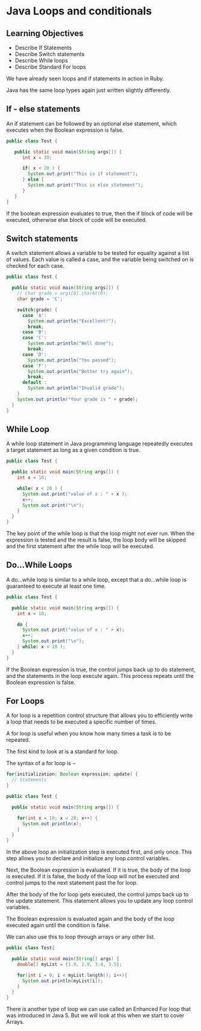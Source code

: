 # Java Loops and conditionals

## Learning Objectives
  - Describe If Statements
  - Describe Switch statements
  - Describe While loops
  - Describe Standard For loops

We have already seen loops and if statements in action in Ruby.

Java has the same loop types again just written slightly differently.

## If - else statements

An if statement can be followed by an optional else statement, which executes when the Boolean expression is false.

```java
public class Test {

   public static void main(String args[]) {
      int x = 30;

      if( x < 20 ) {
        System.out.print("This is if statement");
      } else {
        System.out.print("This is else statement");
      }
   }
}
```

If the boolean expression evaluates to true, then the if block of code will be executed, otherwise else block of code will be executed.


## Switch statements

A switch statement allows a variable to be tested for equality against a list of values. Each value is called a case, and the variable being switched on is checked for each case.

```java
public class Test {

  public static void main(String args[]) {
    // char grade = args[0].charAt(0);
    char grade = 'C';

    switch(grade) {
      case 'A':
        System.out.println("Excellent!");
        break;
      case 'B':
      case 'C':
        System.out.println("Well done");
        break;
      case 'D':
        System.out.println("You passed");
      case 'F':
        System.out.println("Better try again");
        break;
      default :
        System.out.println("Invalid grade");
    }
    System.out.println("Your grade is " + grade);
  }
}
```

## While Loop

A while loop statement in Java programming language repeatedly executes a target statement as long as a given condition is true.

```java
public class Test {

  public static void main(String args[]) {
    int x = 10;

    while( x < 20 ) {
      System.out.print("value of x : " + x );
      x++;
      System.out.print("\n");
    }
  }
}
```

The key point of the while loop is that the loop might not ever run. When the expression is tested and the result is false, the loop body will be skipped and the first statement after the while loop will be executed.

## Do...While Loops

A do...while loop is similar to a while loop, except that a do...while loop is guaranteed to execute at least one time.

```java
public class Test {

  public static void main(String args[]) {
    int x = 10;

    do {
      System.out.print("value of x : " + x);
      x++;
      System.out.print("\n");
    } while( x < 20 );
  }
}
```
If the Boolean expression is true, the control jumps back up to do statement, and the statements in the loop execute again. This process repeats until the Boolean expression is false.


## For Loops

A for loop is a repetition control structure that allows you to efficiently write a loop that needs to be executed a specific number of times.

A for loop is useful when you know how many times a task is to be repeated.

The first kind to look at is a standard for loop.

The syntax of a for loop is −

```java
for(initialization; Boolean expression; update) {
  // Statements
}
```

```java
public class Test {

  public static void main(String args[]) {

    for(int x = 10; x < 20; x++) {
      System.out.println(x);
    }
  }
}
```

In the above loop an initialization step is executed first, and only once. This step allows you to declare and initialize any loop control variables.

Next, the Boolean expression is evaluated. If it is true, the body of the loop is executed. If it is false, the body of the loop will not be executed and control jumps to the next statement past the for loop.

After the body of the for loop gets executed, the control jumps back up to the update statement. This statement allows you to update any loop control variables.

The Boolean expression is evaluated again and the body of the loop executed again until the condition is false.

We can also use this to loop through arrays or any other list.

```java
public class Test{

  public static void main(String[] args) {
    double[] myList = {1.9, 2.9, 3.4, 3.5};

    for(int i = 0; i < myList.length(); i++){
      System.out.println(myList[i]);
    }
  }
}
```


There is another type of loop we can use called an Enhanced For loop that was introduced in Java 5. But we will look at this when we start to cover Arrays.

